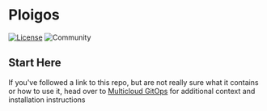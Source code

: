 # Ploigos

[![License](https://img.shields.io/badge/License-Apache%202.0-blue.svg)](https://opensource.org/licenses/Apache-2.0)
![Community](https://img.shields.io/badge/patterns-community-brightgreen)

## Start Here

If you've followed a link to this repo, but are not really sure what it contains
or how to use it, head over to [Multicloud GitOps](http://hybrid-cloud-patterns.io/multicloud-gitops/)
for additional context and installation instructions
